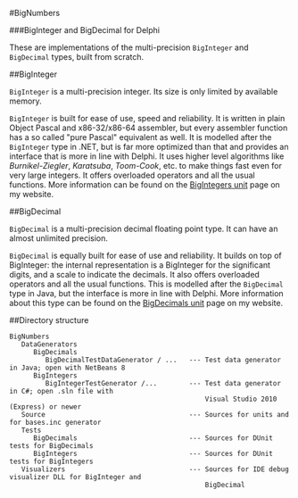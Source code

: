 #BigNumbers

###BigInteger and BigDecimal for Delphi

These are implementations of the multi-precision `BigInteger` and `BigDecimal` types, built from scratch.

##BigInteger

`BigInteger` is a multi-precision integer. Its size is only limited by available memory.

`BigInteger` is built for ease of use, speed and reliability. It is written in plain Object Pascal and x86-32/x86-64 assembler, but every assembler function has a so called "pure Pascal" equivalent as well. It is modelled after the `BigInteger` type in .NET, but is far more optimized than that and provides an interface that is more in line with Delphi. It uses higher level algorithms like *Burnikel-Ziegler*, *Karatsuba*, *Toom-Cook*, etc. to make things fast even for very large integers. It offers overloaded operators and all the usual functions. More information can be found on the [BigIntegers unit](http://www.rvelthuis.de/programs/bigintegers.html) page on my website.

##BigDecimal

`BigDecimal` is a multi-precision decimal floating point type. It can have an almost unlimited precision.

`BigDecimal` is equally built for ease of use and reliability. It builds on top of BigInteger: the internal representation is a BigInteger for the significant digits, and a scale to indicate the decimals. It also offers overloaded operators and all the usual functions. This is modelled after the `BigDecimal` type in Java, but the interface is more in line with Delphi. More information about this type can be found on the [BigDecimals unit](http://www.rvelthuis.de/programs/bigdecimals.html) page on my website.

##Directory structure

```
BigNumbers
   DataGenerators
      BigDecimals
         BigDecimalTestDataGenerator / ...   --- Test data generator in Java; open with NetBeans 8
      BigIntegers
         BigIntegerTestGenerator /...        --- Test data generator in C#; open .sln file with 
                                                 Visual Studio 2010 (Express) or newer
   Source                                    --- Sources for units and for bases.inc generator
   Tests
      BigDecimals                            --- Sources for DUnit tests for BigDecimals
      BigIntegers                            --- Sources for DUnit tests for BigIntegers
   Visualizers                               --- Sources for IDE debug visualizer DLL for BigInteger and 
                                                 BigDecimal   
```



